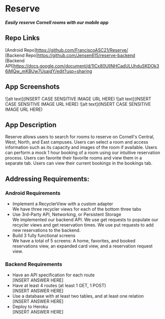 # Reserve #
***Easily reserve Cornell rooms with our mobile app***

## Repo Links ##
[Android Repo]https://github.com/FranciscoASC21/Reserve/<br>
[Backend Repo]https://github.com/Jensen615/reserve-backend<br>
[Backend API]https://docs.google.com/document/d/1lCx80UllNHCadULUhduSKDOk36jMQw_mKBUw7UsajdY/edit?usp=sharing

## App Screenshots ##
![alt text](INSERT CASE SENSITIVE IMAGE URL HERE)
![alt text](INSERT CASE SENSITIVE IMAGE URL HERE)
![alt text](INSERT CASE SENSITIVE IMAGE URL HERE)

## App Description ##
Reserve allows users to search for rooms to reserve on Cornell's Central, West, North, and East campuses. Users can select a room and access information such as its capacity and images of the room if available. Users can perform a mock 1 hour booking of a room using our intuitive reservation process. Users can favorite their favorite rooms and view them in a separate tab. Users can view their current bookings in the bookings tab.

## Addressing Requirements: ##

### Android Requirements ###
- Implement a RecyclerView with a custom adapter<br> We have three recycler views for each of the bottom three tabs
- Use 3rd-Party API, Networking, or Persistent Storage<br> We implemented our backend API. We use get requests to populate our recycler views and get reservation times. We use put requests to add new reservations to the backend.
- Build 3 fully functional screens<br> We have a total of 5 screens: A home, favorites, and booked reservations view, an expanded card view, and a reservation request view.

### Backend Requirements ###
- Have an API specification for each route<br> [INSERT ANSWER HERE]
- Have at least 4 routes (at least 1 GET, 1 POST)<br> [INSERT ANSWER HERE]
- Use a database with at least two tables, and at least one relation<br> [INSERT ANSWER HERE]
- Deploy to Heroku<br> [INSERT ANSWER HERE]
